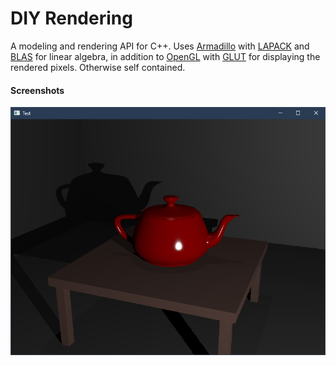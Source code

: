 # DIY Rendering
A modeling and rendering API for C++. Uses [Armadillo](http://arma.sourceforge.net/) with [LAPACK](http://www.netlib.org/lapack/) and [BLAS](http://www.netlib.org/blas/) for linear algebra, in addition to [OpenGL](https://www.opengl.org/) with [GLUT](https://www.opengl.org/resources/libraries/glut/) for displaying the rendered pixels. Otherwise self contained.

#### Screenshots
![red teapot](/Screenshots/red_teapot.png?raw=true "Red teapot")
